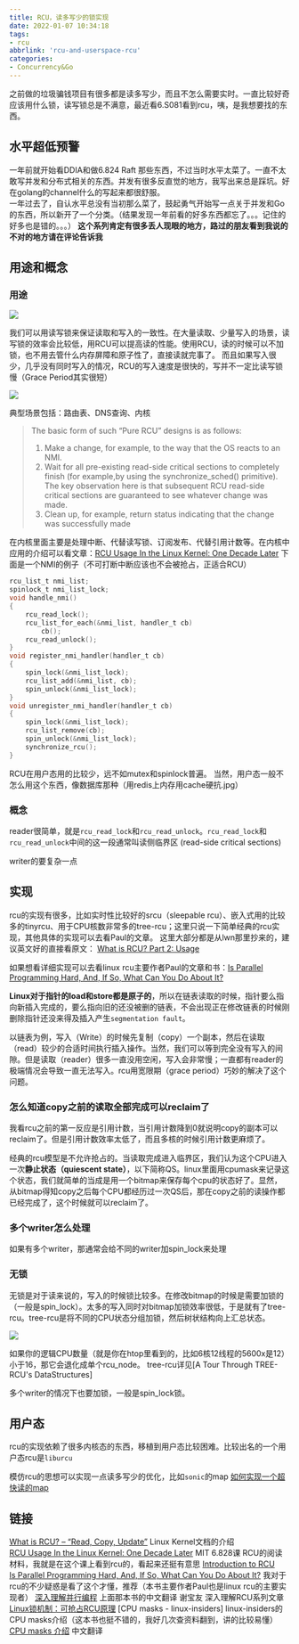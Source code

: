 ```yaml
---
title: RCU，读多写少的锁实现
date: 2022-01-07 10:34:18
tags:
- rcu
abbrlink: 'rcu-and-userspace-rcu'
categories:
- Concurrency&Go
---
```

之前做的垃圾骗钱项目有很多都是读多写少，而且不怎么需要实时。一直比较好奇应该用什么锁，读写锁总是不满意，最近看6.S081看到rcu，咦，是我想要找的东西。
<!-- more -->

## 水平超低预警

一年前就开始看DDIA和做6.824 Raft 那些东西，不过当时水平太菜了。一直不太敢写并发和分布式相关的东西。并发有很多反直觉的地方，我写出来总是踩坑。好在golang的channel什么的写起来都很舒服。  
一年过去了，自认水平总没有当初那么菜了，鼓起勇气开始写一点关于并发和Go的东西，所以新开了一个分类。（结果发现一年前看的好多东西都忘了。。。记住的好多也是错的。。。）
**这个系列肯定有很多丢人现眼的地方，路过的朋友看到我说的不对的地方请在评论告诉我**

## 用途和概念

### 用途

![](2022-01-08-22-40-18.png)

我们可以用读写锁来保证读取和写入的一致性。在大量读取、少量写入的场景，读写锁的效率会比较低，用RCU可以提高读的性能。使用RCU，读的时候可以不加锁，也不用去管什么内存屏障和原子性了，直接读就完事了。
而且如果写入很少，几乎没有同时写入的情况，RCU的写入速度是很快的，写并不一定比读写锁慢（Grace Period其实很短）

![](2022-01-08-22-34-22.png)

典型场景包括：路由表、DNS查询、内核

>The basic form of such “Pure RCU” designs is as follows:
>1. Make a change, for example, to the way that the OS reacts to an NMI.
>2. Wait for all pre-existing read-side critical sections to completely finish (for example,by using the synchronize_sched() primitive). The key observation here is that subsequent RCU read-side critical sections are guaranteed to see whatever change was made.
>3. Clean up, for example, return status indicating that the change was successfully made

在内核里面主要是处理中断、代替读写锁、订阅发布、代替引用计数等。在内核中应用的介绍可以看文章：[RCU Usage In the Linux Kernel: One Decade Later](https://pdos.csail.mit.edu/6.828/2018/readings/rcu-decade-later.pdf)
下面是一个NMI的例子（不可打断中断应该也不会被抢占，正适合RCU）

```c
rcu_list_t nmi_list;
spinlock_t nmi_list_lock;
void handle_nmi()
{
	rcu_read_lock();
	rcu_list_for_each(&nmi_list, handler_t cb)
		cb();
	rcu_read_unlock();
}
void register_nmi_handler(handler_t cb)
{
	spin_lock(&nmi_list_lock);
	rcu_list_add(&nmi_list, cb);
	spin_unlock(&nmi_list_lock);
}
void unregister_nmi_handler(handler_t cb)
{
	spin_lock(&nmi_list_lock);
	rcu_list_remove(cb);
	spin_unlock(&nmi_list_lock);
	synchronize_rcu();
}
```

RCU在用户态用的比较少，远不如mutex和spinlock普遍。
当然，用户态一般不怎么用这个东西，像数据库那种（用redis上内存用cache硬抗.jpg）

### 概念

reader很简单，就是`rcu_read_lock`和`rcu_read_unlock`。`rcu_read_lock`和`rcu_read_unlock`中间的这一段通常叫读侧临界区 (read-side critical sections)

writer的要复杂一点

## 实现

rcu的实现有很多，比如实时性比较好的srcu（sleepable rcu）、嵌入式用的比较多的tinyrcu、用于CPU核数非常多的tree-rcu；这里只说一下简单经典的rcu实现，其他具体的实现可以去看Paul的文章。
这里大部分都是从lwn那里抄来的，建议英文好的直接看原文：
[What is RCU? Part 2: Usage](https://lwn.net/Articles/263130/)

如果想看详细实现可以去看linux rcu主要作者Paul的文章和书：[Is Parallel Programming Hard, And, If So, What Can You Do About It?](https://mirrors.edge.kernel.org/pub/linux/kernel/people/paulmck/perfbook/perfbook.html)

**Linux对于指针的load和store都是原子的**，所以在链表读取的时候，指针要么指向新插入完成的，要么指向旧的还没被删的链表，不会出现正在修改链表的时候刚删除指针还没来得及插入产生`segmentation fault`。

以链表为例，写入（Write）的时候先复制（copy）一个副本，然后在读取（read）较少的合适时间执行插入操作。当然，我们可以等到完全没有写入的间隙。但是读取（reader）很多一直没用空闲，写入会非常慢；一直都有reader的极端情况会导致一直无法写入。rcu用宽限期（grace period）巧妙的解决了这个问题。

### 怎么知道copy之前的读取全部完成可以reclaim了

我看rcu之前的第一反应是引用计数，当引用计数降到0就说明copy的副本可以reclaim了。但是引用计数效率太低了，而且多核的时候引用计数更麻烦了。

经典的rcu模型是不允许抢占的。当读取完成进入临界区，我们认为这个CPU进入一次**静止状态（quiescent state）**，以下简称QS。linux里面用cpumask来记录这个状态，我们就简单的当成是用一个bitmap来保存每个cpu的状态好了。显然，从bitmap得知copy之后每个CPU都经历过一次QS后，那在copy之前的读操作都已经完成了，这个时候就可以reclaim了。


### 多个writer怎么处理

如果有多个writer，那通常会给不同的writer加spin_lock来处理

### 无锁

无锁是对于读来说的，写入的时候锁比较多。在修改bitmap的时候是需要加锁的（一般是spin_lock）。太多的写入同时对bitmap加锁效率很低，于是就有了tree-rcu。tree-rcu是将不同的CPU状态分组加锁，然后树状结构向上汇总状态。

![](2022-01-08-22-35-28.png)

如果你的逻辑CPU数量（就是你在htop里看到的，比如6核12线程的5600x是12）小于16，那它会退化成单个rcu_node。
tree-rcu详见[A Tour Through TREE-RCU's DataStructures]

多个writer的情况下也要加锁，一般是spin_lock锁。

## 用户态

rcu的实现依赖了很多内核态的东西，移植到用户态比较困难。比较出名的一个用户态rcu是`liburcu`

模仿rcu的思想可以实现一点读多写少的优化，比如`sonic`的map
[如何实现一个超快读的map](https://hanshanglin.space/tech/rcu/)

## 链接

[What is RCU? – “Read, Copy, Update”](https://www.kernel.org/doc/html/latest/RCU/whatisRCU.html) Linux Kernel文档的介绍    
[RCU Usage In the Linux Kernel: One Decade Later](https://pdos.csail.mit.edu/6.828/2018/readings/rcu-decade-later.pdf) MIT 6.828课 RCU的阅读材料，我就是在这个课上看到rcu的，看起来还挺有意思
[Introduction to RCU](http://www.rdrop.com/users/paulmck/RCU/)  
[Is Parallel Programming Hard, And, If So, What Can You Do About It?](https://mirrors.edge.kernel.org/pub/linux/kernel/people/paulmck/perfbook/perfbook.html) 我对于rcu的不少疑惑是看了这个才懂，推荐（本书主要作者Paul也是linux rcu的主要实现者）
[深入理解并行编程](http://ifeve.com/wp-content/uploads/2013/05/深入理解并行编程V1.0.pdf) 上面那本书的中文翻译
谢宝友 深入理解RCU系列文章  
[Linux锁机制：可抢占RCU原理](https://zhuanlan.zhihu.com/p/374902282)
[CPU masks - linux-insiders] linux-insiders的CPU masks介绍（这本书也挺不错的，我好几次查资料翻到，讲的比较易懂）  
[CPU masks 介绍](https://xinqiu.gitbooks.io/linux-insides-cn/content/Concepts/linux-cpu-2.html) 中文翻译  

